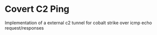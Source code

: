 # Covert C2 Ping

Implementation of a external c2 tunnel for cobalt strike over icmp echo
request/responses